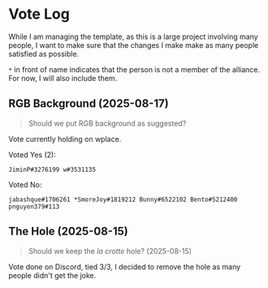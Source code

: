 # Vote Log

While I am managing the template, as this is a large project involving many people, I want to make sure that the changes I make make as many people satisfied as possible.

`*` in front of name indicates that the person is not a member of the alliance. For now, I will also include them.

## RGB Background (2025-08-17)

> Should we put RGB background as suggested?

Vote currently holding on wplace.

Voted Yes (2):

`JiminP#3276199 w#3531135`

Voted No:

`jabashque#1706261 *SmoreJoy#1819212 Bunny#6522102 Bento#5212400 pnguyen379#113`

## The Hole (2025-08-15)

> Should we keep the *la crotte* hole? (2025-08-15)

Vote done on Discord, tied 3/3, I decided to remove the hole as many people didn't get the joke.
